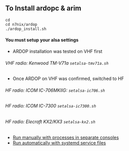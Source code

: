 ## To Install ardopc & arim

```
cd
cd n7nix/ardop
./ardop_install.sh
```
#### You must setup your alsa settings
* ARDOP installation was tested on VHF first
###### VHF radio: Kenwood TM-V71a ``` setalsa-tmv71a.sh ```
* Once ARDOP on VHF was confirmed, switched to HF

###### HF radio: ICOM IC-706MKIIG: ``` setalsa-ic706.sh ```
###### HF radio: ICOM IC-7300 ``` setalsa-ic7300.sh ```
###### HF radio: Elecraft KX2/KX3 ``` setalsa-kx2.sh ```

* [Run manually with processes in separate consoles](MANUAL_STARTUP.md)
* [Run automatically with systemd service files](AUTO_STARTUP.md)

